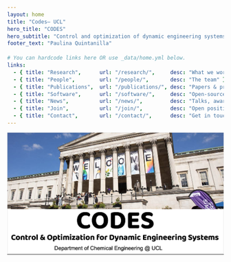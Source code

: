 ```yaml
---
layout: home
title: "Codes— UCL"
hero_title: "CODES"
hero_subtitle: "Control and optimization of dynamic engineering systems"
footer_text: "Paulina Quintanilla"

# You can hardcode links here OR use _data/home.yml below.
links:
  - { title: "Research",      url: "/research/",     desc: "What we work on" }
  - { title: "People",        url: "/people/",       desc: "The team" }
  - { title: "Publications",  url: "/publications/", desc: "Papers & preprints" }
  - { title: "Software",      url: "/software/",     desc: "Open-source projects" }
  - { title: "News",          url: "/news/",         desc: "Talks, awards, updates" }
  - { title: "Join",          url: "/join/",         desc: "Open positions & how to apply" }
  - { title: "Contact",       url: "/contact/",      desc: "Get in touch" }
---
```


![alt text](image-2.png)